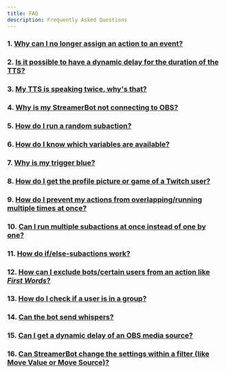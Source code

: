 ```yaml
---
title: FAQ
description: Frequently Asked Questions
---
```


### 1. [Why can I no longer assign an action to an event?](faq-topics/01.assign-an-action.md)

### 2. [Is it possible to have a dynamic delay for the duration of the TTS?](https://github.com/MustachedManiac/docs/blob/main/streamerbot/1.get-started/faq-topics/02.dynamic-tts-delay.md#2-is-it-possible-to-have-a-dynamic-delay-for-the-duration-of-the-tts)

### 3. [My TTS is speaking twice, why's that?](https://github.com/MustachedManiac/docs/blob/main/streamerbot/1.get-started/faq-topics/03.tts-speaking-twice.md#3-my-tts-is-speaking-twice-whys-that)

### 4. [Why is my StreamerBot not connecting to OBS?](https://github.com/MustachedManiac/docs/blob/main/streamerbot/1.get-started/faq-topics/04.sb-not-connecting-obs.md#4-why-is-my-streamerbot-not-connecting-to-obs)

### 5. [How do I run a random subaction?](https://github.com/MustachedManiac/docs/blob/main/streamerbot/1.get-started/faq-topics/05.run-random-subaction.md#5-how-do-i-run-a-random-subaction)

### 6. [How do I know which variables are available?](https://github.com/MustachedManiac/docs/blob/main/streamerbot/1.get-started/faq-topics/06.which-variables-available.md#6-how-do-i-know-which-variables-are-available)

### 7. [Why is my trigger blue?](https://github.com/MustachedManiac/docs/blob/main/streamerbot/1.get-started/faq-topics/07.blue-trigger.md#7-why-is-my-trigger-blue)

### 8. [How do I get the profile picture or game of a Twitch user?](https://github.com/MustachedManiac/docs/blob/main/streamerbot/1.get-started/faq-topics/08.profile-pic-or-game-on-twitch.md#8-how-do-i-get-the-profile-picture-or-game-of-a-twitch-user)

### 9. [How do I prevent my actions from overlapping/running multiple times at once?](https://github.com/MustachedManiac/docs/blob/main/streamerbot/1.get-started/faq-topics/09.prevent-overlapping-actions.md#9-how-do-i-prevent-my-actions-from-overlappingrunning-multiple-times-at-once)

### 10. [Can I run multiple subactions at once instead of one by one?](https://github.com/MustachedManiac/docs/blob/main/streamerbot/1.get-started/faq-topics/10.run-multiple-subactions.md#10-can-i-run-multiple-subactions-at-once-instead-of-one-by-one)

### 11. [How do if/else-subactions work?](https://github.com/MustachedManiac/docs/blob/main/streamerbot/1.get-started/faq-topics/11.how-to-if-else.md#11-how-do-ifelse-subactions-work)

### 12. [How can I exclude bots/certain users from an action like *First Words*?](https://github.com/MustachedManiac/docs/blob/main/streamerbot/1.get-started/faq-topics/12.exclude-bots-or-users.md#12-how-can-i-exclude-botscertain-users-from-an-action-like-first-words)

### 13. [How do I check if a user is in a group?](https://github.com/MustachedManiac/docs/blob/main/streamerbot/1.get-started/faq-topics/13.check-if-user-in-group.md#13-how-do-check-if-a-user-in-a-group)

### 14. [Can the bot send whispers?](https://github.com/MustachedManiac/docs/blob/main/streamerbot/1.get-started/faq-topics/14.bot-send-whispers.md#14-can-the-bot-send-whispers)

### 15. [Can I get a dynamic delay of an OBS media source?](https://github.com/MustachedManiac/docs/blob/main/streamerbot/1.get-started/faq-topics/15.dynamic-delay-obs-source.md#15-can-i-get-a-dynamic-delay-of-an-obs-media-source)

### 16. [Can StreamerBot change the settings within a filter (like Move Value or Move Source)?](https://github.com/MustachedManiac/docs/blob/main/streamerbot/1.get-started/faq-topics/16.sb-change-filter-settings.md#16-can-streamerbot-change-the-settings-within-a-filter-like-move-value-or-move-source)
